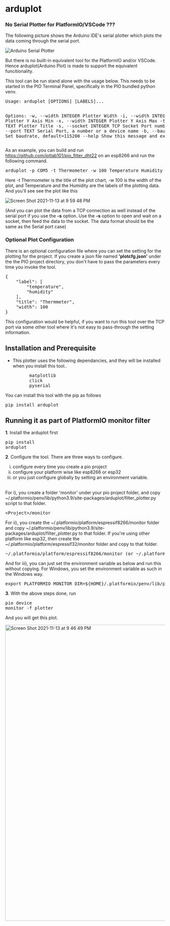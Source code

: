 # arduplot

### No Serial Plotter for PlatformIO/VSCode ???

<p>The following picture shows the Arduino IDE's serial plotter which plots the data coming through the serial port.</p>

![Arduino Serial Plotter](https://user-images.githubusercontent.com/13171662/133396210-a3c486cc-1c94-4cdc-abd9-7f56042f0f2f.png)


<p>But there is no built-in equivalent tool for the PlatformIO and/or VSCode. Hence arduplot(Arduino Plot) is made to support the equivalent funcitionality.</p>
<p>This tool can be run stand alone with the usage below. This needs to be started in the PIO Terminal Panel, specifically in the PIO bundled python venv.</p>
<pre>
Usage: arduplot [OPTIONS] [LABELS]...

Options:
  -w, --width INTEGER   Plotter Width
  -i, --width INTEGER   Plotter Y Axis Min
  -x, --width INTEGER   Plotter Y Axis Max
  -t, --title TEXT      Plotter Title
  -s, --socket INTEGER  TCP Socket Port number
  -p, --port TEXT       Serial Port, a number or a device name
  -b, --baud INTEGER    Set baudrate, default=115200
  --help                Show this message and exit.
</pre>
As an example, you can build and run https://github.com/iotlab101/pio_filter_dht22 on an esp8266 and run the following command.

<pre>
arduplot -p COM5 -t Thermometer -w 100 Temperature Humidity
</pre>
Here -t Thermometer is the title of the plot chart, -w 100 is the width of the plot, and Temperature and the Humidity are the labels of the plotting data.
And you'll see see the plot like this

![Screen Shot 2021-11-13 at 9 59 48 PM](https://user-images.githubusercontent.com/13171662/141644699-778221fe-7eb4-4760-bc6b-3f3671e2724d.png)

(And you can plot the data from a TCP connection as well instead of the serial port if you use the **-s** option. Use the **-s** option to open and wait on a socket, then feed the data to the socket. The data format should be the same as the Serial port case)

### Optional Plot Configuration
There is an optional configuration file where you can set the setting for the plotting for the project. If you create a json file named **'plotcfg.json'** under the the PIO project directory, you don't have to pass the parameters every time you invoke the tool.
<pre>
{
    "label": [
        "temperature",
        "humidity"
    ],
    "title": "Thermmeter",
    "width": 100
}
</pre>
This configuration would be helpful, if you want to run this tool over the TCP port via some other tool where it's not easy to pass-through the setting information.
## Installation and Prerequisite
* This plotter uses the following dependancies, and they will be installed when you install this tool..
<pre>
         matplotlib
         click
         pyserial
</pre>
You can install this tool with the pip as follows
<pre>
pip install arduplot
</pre>

## Running it as part of PlatformIO monitor filter ##
**1**. Install the arduplot first<pre>pip install arduplot</pre>
**2**. Configure the tool. There are three ways to configure.
<ol type="i">
  <li>configure every time you create a pio project</li>
  <li>configure your platform wise like esp8266 or esp32</li>
  <li>or you just configure globally by setting an environment variable.</li>
</ol>
<br>
For i), you create a folder 'monitor' under your pio project folder, and copy ~/.platformio/penv/lib/python3.9/site-packages/arduplot/filter_plotter.py script to that folder.
<pre>&lt;Project&gt;/monitor</pre>

For ii), you create the ~/.platformio/platform/espressif8266/monitor folder and copy ~/.platformio/penv/lib/python3.9/site-packages/arduplot/filter_plotter.py to that folder. If you're using other platform like esp32, then create the ~/.platformio/platform/espressif32/monitor folder and copy to that folder.
<pre>
~/.platformio/platform/espressif8266/monitor (or ~/.platformio/platform/espressif32/monitor for esp32)
</pre>

And for iii), you can just set the environment variable as below and run this without copying. For Windows, you set the environment variable as such in the Windows way.
<pre>export PLATFORMIO_MONITOR_DIR=${HOME}/.platformio/penv/lib/python3.9/site-packages/arduplot/</pre>


**3**. With the above steps done, run <pre>pio device monitor -f plotter</pre>And you will get this plot.

<img width="937" alt="Screen Shot 2021-11-13 at 9 46 49 PM" src="https://user-images.githubusercontent.com/13171662/141644389-00e05586-837c-4bd9-9c73-5f61e2785ead.png">

